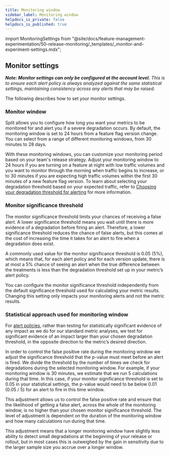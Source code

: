 ```yaml
---
title: Monitoring window
sidebar_label: Monitoring window
helpdocs_is_private: false
helpdocs_is_published: true
---
```


import MonitoringSettings from "@site/docs/feature-management-experimentation/50-release-monitoring/_templates/_monitor-and-experiment-settings.mdx";

<MonitoringSettings />

## Monitor settings

___Note: Monitor settings can only be configured at the account level.___ _This is to ensure each alert policy is always analyzed against the same statistical settings, maintaining consistency across any alerts that may be raised._

The following describes how to set your monitor settings.

### Monitor window

Split allows you to configure how long you want your metrics to be monitored for and alert you if a severe degradation occurs. By default, the monitoring window is set to 24 hours from a feature flag version change. You can select from a range of different monitoring windows, from 30 minutes to 28 days.

With these monitoring windows, you can customize your monitoring period based on your team's release strategy. Adjust your monitoring window to 24 hours if you are turning on a feature at night with low traffic volumes and you want to monitor through the morning when traffic begins to increase, or to 30 minutes if you are expecting high traffic volumes within the first 30 minutes of a new feature flag version. To learn about selecting your degradation threshold based on your expected traffic, refer to [Choosing your degradation threshold for alerting](https://help.split.io/hc/en-us/articles/360030908431) for more information.

### Monitor significance threshold

The monitor significance threshold limits your chances of receiving a false alert. A lower significance threshold means you wait until there is more evidence of a degradation before firing an alert. Therefore, a lower significance threshold reduces the chance of false alerts, but this comes at the cost of increasing the time it takes for an alert to fire when a degradation does exist.

A commonly used value for the monitor significance threshold is 0.05 (5%), which means that, for each alert policy and for each version update, there is at most a 5% chance of seeing an alert when the true difference between the treatments is less than the degradation threshold set up in your metric’s alert policy.

You can configure the monitor significance threshold independently from the default significance threshold used for calculating your metric results. Changing this setting only impacts your monitoring alerts and not the metric results.

### Statistical approach used for monitoring window

For [alert policies](https://help.split.io/hc/en-us/articles/19832312225293-Configuring-metric-alerting), rather than testing for statistically significant evidence of any impact as we do for our standard metric analyses, we test for significant evidence of an impact larger than your chosen degradation threshold, in the opposite direction to the metric’s desired direction.

In order to control the false positive rate during the monitoring window we adjust the significance threshold that the p-value must meet before an alert is fired. We divide the threshold by the number of times we check for degradations during the selected monitoring window. For example, if your monitoring window is 30 minutes, we estimate that we run 5 calculations during that time. In this case, if your monitor significance threshold is set to 0.05 in your statistical settings, the p-value would need to be below 0.01 (0.05 / 5) for an alert to fire in this time window.

This adjustment allows us to control the false positive rate and ensure that the likelihood of getting a false alert, across the whole of the monitoring window, is no higher than your chosen monitor significance threshold. The level of adjustment is dependent on the duration of the monitoring window and how many calculations run during that time.

This adjustment means that a longer monitoring window have slightly less ability to detect small degradations at the beginning of your release or rollout, but in most cases this is outweighed by the gain in sensitivity due to the larger sample size you accrue over a longer window.